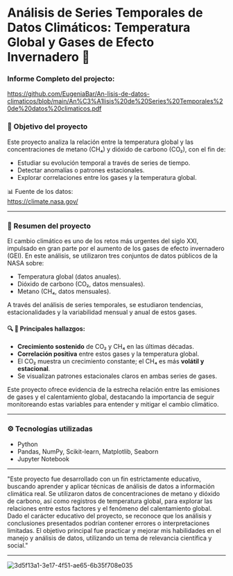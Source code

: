 # Análisis de Series Temporales de Datos Climáticos: Temperatura Global y Gases de Efecto Invernadero 🌱

### Informe Completo del projecto: 
https://github.com/EugeniaBar/An-lisis-de-datos-climaticos/blob/main/An%C3%A1lisis%20de%20Series%20Temporales%20de%20datos%20climaticos.pdf

### 🎯 Objetivo del proyecto

Este proyecto analiza la relación entre la temperatura global y las concentraciones de metano (CH₄) y dióxido de carbono (CO₂), con el fin de:

- Estudiar su evolución temporal a través de series de tiempo.
- Detectar anomalías o patrones estacionales.
- Explorar correlaciones entre los gases y la temperatura global.

📊 Fuente de los datos:  
https://climate.nasa.gov/

---

### 🧠 Resumen del proyecto

El cambio climático es uno de los retos más urgentes del siglo XXI, impulsado en gran parte por el aumento de los gases de efecto invernadero (GEI). En este análisis, se utilizaron tres conjuntos de datos públicos de la NASA sobre:

- Temperatura global (datos anuales).
- Dióxido de carbono (CO₂, datos mensuales).
- Metano (CH₄, datos mensuales).

A través del análisis de series temporales, se estudiaron tendencias, estacionalidades y la variabilidad mensual y anual de estos gases.

#### 🔍 🌱 Principales hallazgos:

- **Crecimiento sostenido** de CO₂ y CH₄ en las últimas décadas.
- **Correlación positiva** entre estos gases y la temperatura global.
- El CO₂ muestra un crecimiento constante; el CH₄ es más **volátil y estacional**.
- Se visualizan patrones estacionales claros en ambas series de gases.
  
Este proyecto ofrece evidencia de la estrecha relación entre las emisiones de gases y el calentamiento global, destacando la importancia de seguir monitoreando estas variables para entender y mitigar el cambio climático.

---

### ⚙️ Tecnologías utilizadas

- Python
- Pandas, NumPy, Scikit-learn, Matplotlib, Seaborn
- Jupyter Notebook

--- 

"Este proyecto fue desarrollado con un fin estrictamente educativo, buscando aprender y aplicar técnicas de análisis de datos a información climática real. Se utilizaron datos de concentraciones de metano y dióxido de carbono, así como registros de temperatura global, para explorar las relaciones entre estos factores y el fenómeno del calentamiento global. Dado el carácter educativo del proyecto, se reconoce que los análisis y conclusiones presentados podrían contener errores o interpretaciones limitadas. El objetivo principal fue practicar y mejorar mis habilidades en el manejo y análisis de datos, utilizando un tema de relevancia científica y social."

--- 
![3d5f13a1-3e17-4f51-ae65-6b35f708e035](https://github.com/user-attachments/assets/0388ac5f-cb74-4093-acca-482d16086c6f)


